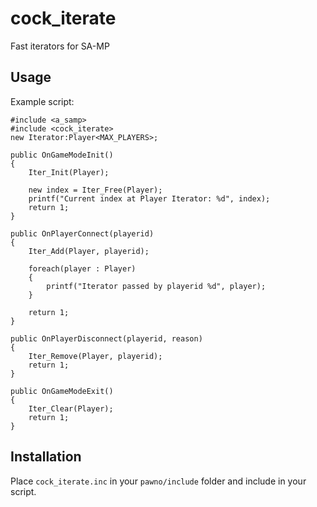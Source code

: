 # cock_iterate
Fast iterators for SA-MP

## Usage
Example script:
```pawn
#include <a_samp>
#include <cock_iterate>
new Iterator:Player<MAX_PLAYERS>;

public OnGameModeInit()
{
	Iter_Init(Player);
	
	new index = Iter_Free(Player);
	printf("Current index at Player Iterator: %d", index);
	return 1;
}

public OnPlayerConnect(playerid)
{
	Iter_Add(Player, playerid);
	
	foreach(player : Player)
	{
		printf("Iterator passed by playerid %d", player);
	}
	
	return 1;
}

public OnPlayerDisconnect(playerid, reason)
{
	Iter_Remove(Player, playerid);
	return 1;
}

public OnGameModeExit()
{
	Iter_Clear(Player);
	return 1;
}
```

## Installation
Place `cock_iterate.inc` in your `pawno/include` folder and include in your script.